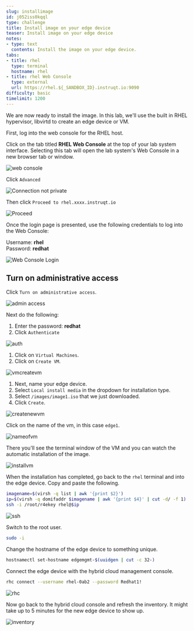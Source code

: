 ```yaml
---
slug: installimage
id: j052iss0kqql
type: challenge
title: Install image on your edge device
teaser: Install image on your edge device
notes:
- type: text
  contents: Install the image on your edge device.
tabs:
- title: rhel
  type: terminal
  hostname: rhel
- title: rhel Web Console
  type: external
  url: https://rhel.${_SANDBOX_ID}.instruqt.io:9090
difficulty: basic
timelimit: 1200
---
```

We are now ready to install the image. In this lab, we'll use the built in RHEL hypervisor, libvirtd to create an edge device or VM.

First, log into the web console for the RHEL host.

Click on the tab titled **RHEL Web Console** at the top of  your lab system interface. Selecting this tab will open the lab system's Web Console in a
new browser tab or window.

![web console](../assets/pop-out-2.png)

Click `Advanced`

![Connection not private](../assets/connection-not-private.png)

Then click `Proceed to rhel.xxxx.instruqt.io`

![Proceed](../assets/proceed.png)

Once the login page is presented, use the following credentials to log into the Web Console:

Username: **rhel**\
Password: **redhat**

![Web Console Login](../assets/Web-console-login.png)

## Turn on administrative access

Click `Turn on administrative access`.

![admin access](../assets/turn-on-admin.png)

Next do the following:

1) Enter the password: **redhat**
2) Click `Authenticate`

![auth](../assets/auth.png)

1) Click on `Virtual Machines`.
2) Click on `Create VM`.

![vmcreatevm](../assets/vmcreatevm.png)

1) Next, name your edge device.
2) Select `Local install media` in the dropdown for installation type.
3) Select `/images/image1.iso` that we just downloaded.
4) Click `Create`.

![createnewvm](../assets/createnewvm.png)

Click on the name of the vm, in this case `edge1`.

![nameofvm](../assets/vmnameclick.png)

There you'll see the terminal window of the VM and you can watch the automatic installation of the image.

![installvm](../assets/install.png)

When the installation has completed, go back to the `rhel` terminal and into the edge device. Copy and paste the following.

```bash
imagename=$(virsh -q list | awk '{print $2}')
ip=$(virsh -q domifaddr $imagename | awk '{print $4}' | cut -d/ -f 1)
ssh -i /root/r4ekey rhel@$ip
```

![ssh](../assets/ssh.png)

Switch to the root user.

```bash
sudo -i
```

Change the hostname of the edge device to something unique.

```bash
hostnamectl set-hostname edgemgmt-$(uuidgen | cut -c 32-)
```

Connect the edge device with the hybrid cloud management console.

```bash
rhc connect --username rhel-0ab2 --password Redhat1!
```

![rhc](../assets/rhcconnect.png)

Now go back to the hybrid cloud console and refresh the inventory. It might take up to 5 minutes for the new edge device to show up.

![inventory](../assets/inventory.png)

